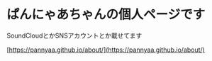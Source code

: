 # ぱんにゃあちゃんの個人ページです
SoundCloudとかSNSアカウントとか載せてます

[https://pannyaa.github.io/about/](https://pannyaa.github.io/about/)
